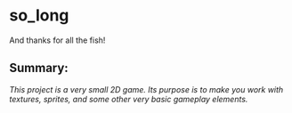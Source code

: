# so_long
And thanks for all the fish!

## Summary:
*This project is a very small 2D game.
Its purpose is to make you work with textures, sprites,
and some other very basic gameplay elements.*